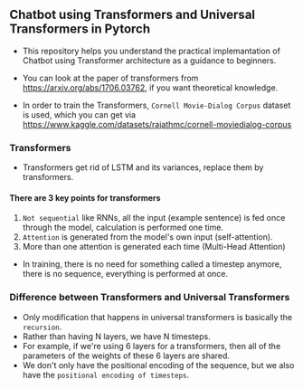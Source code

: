 ## Chatbot using Transformers and Universal Transformers in Pytorch
- This  repository helps you understand the practical implemantation of Chatbot using Transformer architecture  as a guidance to beginners.
- You can look at the paper of transformers from https://arxiv.org/abs/1706.03762, if you want theoretical knowledge.

- In order to train the Transformers,  `Cornell Movie-Dialog Corpus` dataset is used, which you can get via https://www.kaggle.com/datasets/rajathmc/cornell-moviedialog-corpus

### Transformers
- Transformers get rid of LSTM and its variances, replace them by transformers.
#### There are 3 key points for transformers
1) `Not sequential` like RNNs, all the input (example sentence) is fed once through the model, calculation is performed one time.
2) `Attention` is generated from the model's own input (self-attention).
3) More than one attention is generated each time (Multi-Head Attention)
- In training, there is no need for something called a timestep anymore, there is no sequence, everything is performed at once.

### Difference between Transformers and Universal Transformers
- Only modification that happens in universal transformers is basically the `recursion`.
- Rather than having N layers, we have N timesteps.
- For example, if we're using 6 layers for a transformers, then all of the parameters of the weights of these 6 layers are shared.
- We don't only have the positional encoding of the sequence, but we also have the `positional encoding of timesteps`.


